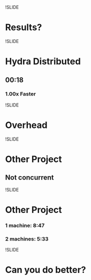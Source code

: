 !SLIDE
# Results?

!SLIDE
# Hydra Distributed
## **00:18**
### 1.00x Faster

!SLIDE
# Overhead

!SLIDE
# Other Project
## Not concurrent

!SLIDE
# Other Project
### 1 machine: 8:47
### 2 machines: 5:33

!SLIDE
# Can **you** do better?


